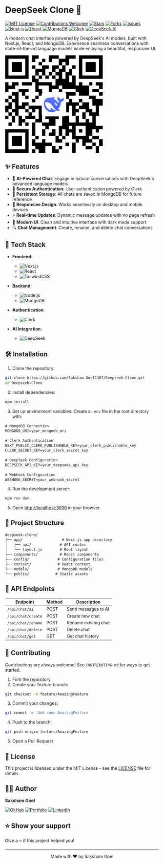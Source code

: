 # DeepSeek Clone 🤖

[![MIT License](https://img.shields.io/badge/License-MIT-green.svg)](https://choosealicense.com/licenses/mit/)
[![Contributions Welcome](https://img.shields.io/badge/contributions-welcome-brightgreen.svg?style=flat)](https://github.com/Saksham-Goel1107/Deepseek-Clone/issues)
[![Stars](https://img.shields.io/github/stars/Saksham-Goel1107/Deepseek-Clone)](https://github.com/Saksham-Goel1107/Deepseek-Clone/stargazers)
[![Forks](https://img.shields.io/github/forks/Saksham-Goel1107/Deepseek-Clone)](https://github.com/Saksham-Goel1107/Deepseek-Clone/network/members)
[![Issues](https://img.shields.io/github/issues/Saksham-Goel1107/Deepseek-Clone)](https://github.com/Saksham-Goel1107/Deepseek-Clone/issues)
[![Next.js](https://img.shields.io/badge/Next.js-15.2.3-black)](https://nextjs.org/)
[![React](https://img.shields.io/badge/React-19.0.0-blue)](https://reactjs.org/)
[![MongoDB](https://img.shields.io/badge/MongoDB-8.12.1-green)](https://www.mongodb.com/)
[![Clerk](https://img.shields.io/badge/Clerk-Authentication-purple)](https://clerk.dev/)
[![DeepSeek AI](https://img.shields.io/badge/DeepSeek-AI-orange)](https://deepseek.ai/)

A modern chat interface powered by DeepSeek's AI models, built with Next.js, React, and MongoDB. Experience seamless conversations with state-of-the-art language models while enjoying a beautiful, responsive UI.

![DeepSeek Clone Demo](./assets/qrcode.png)

## ✨ Features

- 🤖 **AI-Powered Chat**: Engage in natural conversations with DeepSeek's advanced language models
- 🔐 **Secure Authentication**: User authentication powered by Clerk
- 💾 **Persistent Storage**: All chats are saved in MongoDB for future reference
- 📱 **Responsive Design**: Works seamlessly on desktop and mobile devices
- ⚡ **Real-time Updates**: Dynamic message updates with no page refresh
- 🎨 **Modern UI**: Clean and intuitive interface with dark mode support
- 🔍 **Chat Management**: Create, rename, and delete chat conversations

## 🚀 Tech Stack

- **Frontend**: 
  - ![Next.js](https://img.shields.io/badge/Next.js-000000?style=flat&logo=next.js&logoColor=white)
  - ![React](https://img.shields.io/badge/React-61DAFB?style=flat&logo=react&logoColor=black)
  - ![TailwindCSS](https://img.shields.io/badge/TailwindCSS-38B2AC?style=flat&logo=tailwind-css&logoColor=white)

- **Backend**: 
  - ![Node.js](https://img.shields.io/badge/Node.js-339933?style=flat&logo=node.js&logoColor=white)
  - ![MongoDB](https://img.shields.io/badge/MongoDB-47A248?style=flat&logo=mongodb&logoColor=white)

- **Authentication**: 
  - ![Clerk](https://img.shields.io/badge/Clerk-6C47FF?style=flat&logo=clerk&logoColor=white)

- **AI Integration**: 
  - ![DeepSeek](https://img.shields.io/badge/DeepSeek-AI-FF5733?style=flat)

## 🛠️ Installation

1. Clone the repository:
```bash
git clone https://github.com/Saksham-Goel1107/Deepseek-Clone.git
cd Deepseek-Clone
```

2. Install dependencies:
```bash
npm install
```

3. Set up environment variables:
Create a `.env` file in the root directory with:
```env
# MongoDB Connection
MONGODB_URI=your_mongodb_uri

# Clerk Authentication
NEXT_PUBLIC_CLERK_PUBLISHABLE_KEY=your_clerk_publishable_key
CLERK_SECRET_KEY=your_clerk_secret_key

# DeepSeek Configuration
DEEPSEEK_API_KEY=your_deepseek_api_key

# Webhook Configuration
WEBHOOK_SECRET=your_webhook_secret
```

4. Run the development server:
```bash
npm run dev
```

5. Open [http://localhost:3000](http://localhost:3000) in your browser.

## 📁 Project Structure

```
deepseek-clone/
├── app/                  # Next.js app directory
│   ├── api/             # API routes
│   └── layout.js        # Root layout
├── components/          # React components
├── config/             # Configuration files
├── context/            # React context
├── models/             # MongoDB models
└── public/            # Static assets
```

## 🔄 API Endpoints

| Endpoint | Method | Description |
|----------|--------|-------------|
| `/api/chat/ai` | POST | Send messages to AI |
| `/api/chat/create` | POST | Create new chat |
| `/api/chat/rename` | POST | Rename existing chat |
| `/api/chat/delete` | POST | Delete chat |
| `/api/chat/get` | GET | Get chat history |

## 🤝 Contributing

Contributions are always welcome! See `CONTRIBUTING.md` for ways to get started.

1. Fork the repository
2. Create your feature branch:
```bash
git checkout -b feature/AmazingFeature
```
3. Commit your changes:
```bash
git commit -m 'Add some AmazingFeature'
```
4. Push to the branch:
```bash
git push origin feature/AmazingFeature
```
5. Open a Pull Request

## 📝 License

This project is licensed under the MIT License - see the [LICENSE](LICENSE) file for details.

## 👨‍💻 Author

**Saksham Goel**

[![GitHub](https://img.shields.io/badge/GitHub-Saksham--Goel1107-black?style=flat&logo=github)](https://github.com/Saksham-Goel1107)
[![Portfolio](https://img.shields.io/badge/Portfolio-Saksham_Goel-blue?style=flat&logo=google-chrome)](https://your-portfolio-url.com)
[![LinkedIn](https://img.shields.io/badge/LinkedIn-Saksham_Goel-blue?style=flat&logo=linkedin)](https://www.linkedin.com/in/your-linkedin)

## ⭐ Show your support

Give a ⭐️ if this project helped you!

---

<div align="center">
Made with ❤️ by Saksham Goel
</div>